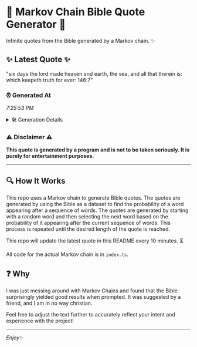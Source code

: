 # 📖 Markov Chain Bible Quote Generator 📖

Infinite quotes from the Bible generated by a Markov chain. ✨

## ✨ Latest Quote ✨
"six days the lord made heaven and earth, the sea, and all that therein is: which keepeth truth for ever: 146:7"

### ⏰ Generated At
*7:25:53 PM*

<details>
    <summary>🛠️ Generation Details</summary>
    <p>
        <strong>🌱 Seed:</strong> six<br>
        <strong>🔄 Iterations:</strong> 20<br>
        <strong>📜 Context History:</strong><br>[ six ]: days<br>[ six, days ]: the<br>[ six, days, the ]: lord<br>[ six, days, the, lord ]: made<br>[ six, days, the, lord, made ]: heaven<br>[ six, days, the, lord, made, heaven ]: and<br>[ days, the, lord, made, heaven, and ]: earth,<br>[ the, lord, made, heaven, and, earth, ]: the<br>[ lord, made, heaven, and, earth,, the ]: sea,<br>[ made, heaven, and, earth,, the, sea, ]: and<br>[ heaven, and, earth,, the, sea,, and ]: all<br>[ and, earth,, the, sea,, and, all ]: that<br>[ earth,, the, sea,, and, all, that ]: therein<br>[ the, sea,, and, all, that, therein ]: is:<br>[ sea,, and, all, that, therein, is: ]: which<br>[ and, all, that, therein, is:, which ]: keepeth<br>[ all, that, therein, is:, which, keepeth ]: truth<br>[ that, therein, is:, which, keepeth, truth ]: for<br>[ therein, is:, which, keepeth, truth, for ]: ever:<br>[ is:, which, keepeth, truth, for, ever: ]: 146:7<br>
    </p>
</details>

### ⚠️ Disclaimer ⚠️
**This quote is generated by a program and is not to be taken seriously. It is purely for entertainment purposes.**

---

## 🔍 How It Works

This repo uses a Markov chain to generate Bible quotes. The quotes are generated by using the Bible as a dataset to find the probability of a word appearing after a sequence of words. The quotes are generated by starting with a random word and then selecting the next word based on the probability of it appearing after the current sequence of words. This process is repeated until the desired length of the quote is reached.

This repo will update the latest quote in this README every 10 minutes. ⏳

All code for the actual Markov chain is in `index.ts`.

## ❓ Why

I was just messing around with Markov Chains and found that the Bible surprisingly yielded good results when prompted. 
It was suggested by a friend, and I am in no way christian.

Feel free to adjust the text further to accurately reflect your intent and experience with the project!

---

*Enjoy*✨
